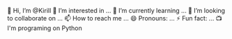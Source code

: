 👋 Hi, I’m @Kirill
👀 I’m interested in ...
🌱 I’m currently learning ...
💞️ I’m looking to collaborate on ...
📫 How to reach me ...
😄 Pronouns: ...
⚡ Fun fact: ...
📺 I'm programing on Python

<!---
Kirill-ARX/Kirill-ARX is a ✨ special ✨ repository because its `README.md` (this file) appears on your GitHub profile.
You can click the Preview link to take a look at your changes.
--->
